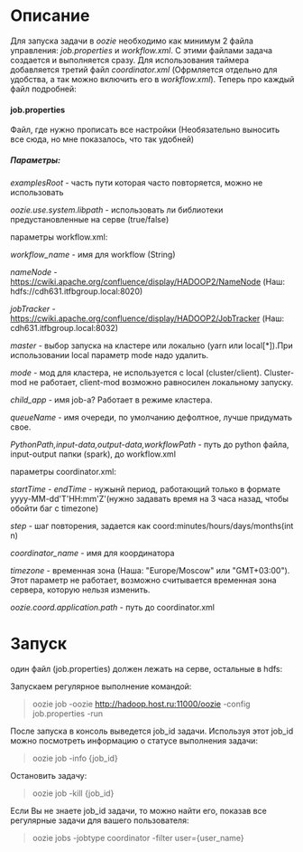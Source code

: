 # Описание

Для запуска задачи в _oozie_ необходимо как минимум 2 файла управления: _job.properties_ и _workflow.xml_.
С этими файлами задача создается и выполняется сразу. Для использования таймера добавляется третий файл _coordinator.xml_ (Офрмляется отдельно для удобства, а так можно включить его в _workflow.xml_).
Теперь про каждый файл подробней:

#### job.properties

Файл, где нужно прописать все настройки (Необязательно выносить все сюда, но мне показалось, что так удобней)

##### Параметры:

_examplesRoot_ - часть пути которая часто повторяется, можно не использовать

_oozie.use.system.libpath_ - использовать ли библиотеки предустановленные на серве (true/false)

параметры workflow.xml:
 
_workflow_name_ - имя для workflow (String)

_nameNode_ - https://cwiki.apache.org/confluence/display/HADOOP2/NameNode 
(Наш: hdfs://cdh631.itfbgroup.local:8020)
  
_jobTracker_ - https://cwiki.apache.org/confluence/display/HADOOP2/JobTracker 
(Наш: cdh631.itfbgroup.local:8032)

_master_ - выбор запуска на кластере или локально (yarn или local[*]).При использовании local параметр mode надо удалить.

_mode_ - мод для кластера, не используется с local (cluster/client). Cluster-mod не работает, client-mod возможно равносилен локальному запуску.

_child_app_ - имя job-a? Работает в режиме кластера.

_queueName_ - имя очереди, по умолчанию дефолтное, лучше придумать свое.

_PythonPath,input-data,output-data,workflowPath_ - путь до python файла, input-output папки (spark), до workflow.xml

параметры coordinator.xml:

_startTime - endTime_ - нужынй период, работающий только в формате yyyy-MM-dd'T'HH:mm'Z'(нужно задавать время на 3 часа назад, чтобы обойти баг с timezone)

_step_ - шаг повторения, задается как coord:minutes/hours/days/months(int n) 

_coordinator_name_ - имя для координатора

_timezone_ - временная зона (Наша: "Europe/Moscow" или "GMT+03:00"). Этот параметр не работает, возможно считывается временная зона сервера, которую нельзя изменить.

_oozie.coord.application.path_ - путь до coordinator.xml

# Запуск

один файл (job.properties) должен лежать на серве, остальные в hdfs:

Запускаем регулярное выполнение командой:

>oozie job -oozie http://hadoop.host.ru:11000/oozie -config job.properties -run

После запуска в консоль выведется job_id задачи. Используя этот job_id можно посмотреть информацию о статусе выполнения задачи:

>oozie job -info {job_id}

Остановить задачу:

>oozie job -kill {job_id}

Если Вы не знаете job_id задачи, то можно найти его, показав все регулярные задачи для вашего пользователя:

>oozie jobs -jobtype coordinator -filter user={user_name}